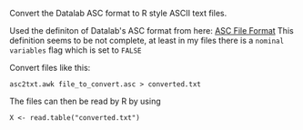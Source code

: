 Convert the Datalab ASC format to R style ASCII text files.

Used the definiton of Datalab's ASC format from here: [ASC File Format](http://datalab.epina.at/helpeng/asc_format.htm)
This definition seems to be not complete, at least in my files there is a `nominal variables` flag which is set to `FALSE`

Convert files like this:

    asc2txt.awk file_to_convert.asc > converted.txt

The files can then be read by R by using

    X <- read.table("converted.txt")
